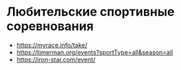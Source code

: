 # Любительские спортивные соревнования

- <https://myrace.info/take/>
- <https://timerman.org/events?sportType=all&season=all>
- <https://iron-star.com/event/>
